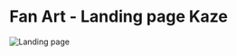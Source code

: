 # Fan Art - Landing page Kaze
![Landing page](https://i.ibb.co/jDbVHMg/imagen-2023-01-27-001053108.png)
